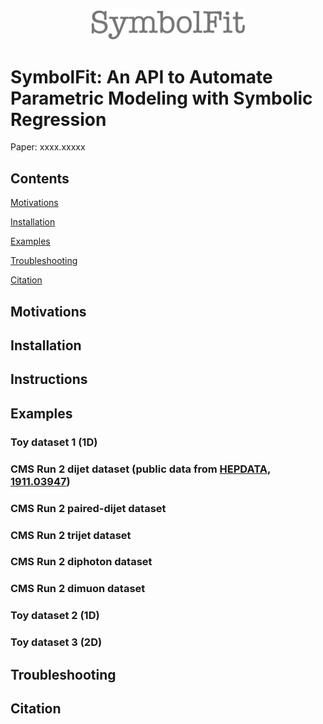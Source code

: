 <p align="center">
  <img src="https://github.com/hftsoi/SymbolFit/blob/main/display/logo.png" width="250"/>
</p>

# SymbolFit: An API to Automate Parametric Modeling with Symbolic Regression
Paper: xxxx.xxxxx

## Contents
[Motivations](https://github.com/hftsoi/symbolfit/tree/main?tab=readme-ov-file#motivations)

[Installation](https://github.com/hftsoi/symbolfit/tree/main?tab=readme-ov-file#installation)

[Examples](https://github.com/hftsoi/symbolfit/tree/main?tab=readme-ov-file#examples)

[Troubleshooting](https://github.com/hftsoi/symbolfit/tree/main?tab=readme-ov-file#troubleshooting)

[Citation](https://github.com/hftsoi/symbolfit/tree/main?tab=readme-ov-file#citation)

## Motivations

## Installation

## Instructions

## Examples

### Toy dataset 1 (1D)

### CMS Run 2 dijet dataset (public data from [HEPDATA](https://www.hepdata.net/record/ins1764471), [1911.03947](https://arxiv.org/abs/1911.03947))



### CMS Run 2 paired-dijet dataset

### CMS Run 2 trijet dataset

### CMS Run 2 diphoton dataset

### CMS Run 2 dimuon dataset

### Toy dataset 2 (1D)

### Toy dataset 3 (2D)

## Troubleshooting

## Citation
